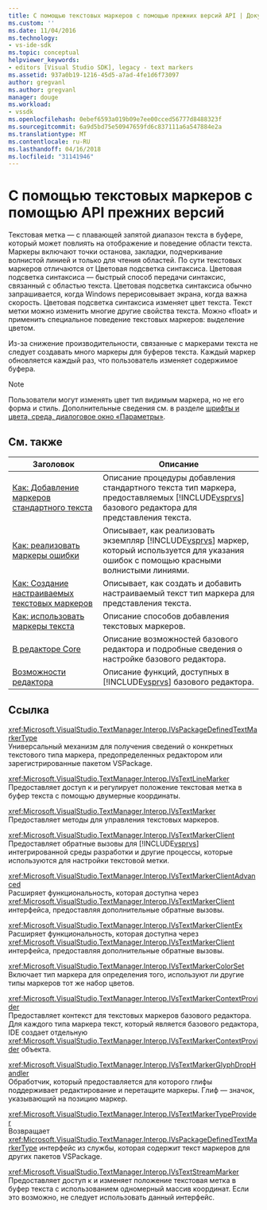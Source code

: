 ```yaml
---
title: С помощью текстовых маркеров с помощью прежних версий API | Документы Microsoft
ms.custom: ''
ms.date: 11/04/2016
ms.technology:
- vs-ide-sdk
ms.topic: conceptual
helpviewer_keywords:
- editors [Visual Studio SDK], legacy - text markers
ms.assetid: 937a0b19-1216-45d5-a7ad-4fe1d6f73097
author: gregvanl
ms.author: gregvanl
manager: douge
ms.workload:
- vssdk
ms.openlocfilehash: 0ebef6593a019b09e7ee00cced56777d8488323f
ms.sourcegitcommit: 6a9d5bd75e50947659fd6c837111a6a547884e2a
ms.translationtype: MT
ms.contentlocale: ru-RU
ms.lasthandoff: 04/16/2018
ms.locfileid: "31141946"
---
```

# <a name="using-text-markers-with-the-legacy-api"></a>С помощью текстовых маркеров с помощью API прежних версий
Текстовая метка — с плавающей запятой диапазон текста в буфере, который может повлиять на отображение и поведение области текста. Маркеры включают точки останова, закладки, подчеркивание волнистой линией и только для чтения областей. По сути текстовых маркеров отличаются от Цветовая подсветка синтаксиса. Цветовая подсветка синтаксиса — быстрый способ передачи синтаксис, связанный с областью текста. Цветовая подсветка синтаксиса обычно запрашивается, когда Windows перерисовывает экрана, когда важна скорость. Цветовая подсветка синтаксиса изменяет цвет текста. Текст метки можно изменить многие другие свойства текста. Можно «float» и применить специальное поведение текстовых маркеров: выделение цветом.  
  
 Из-за снижение производительности, связанные с маркерами текста не следует создавать много маркеры для буферов текста. Каждый маркер обновляется каждый раз, что пользователь изменяет содержимое буфера.  
  
> [!NOTE]
>  Пользователи могут изменять цвет тип видимым маркера, но не его форма и стиль. Дополнительные сведения см. в разделе [шрифты и цвета, среда, диалоговое окно «Параметры»](../ide/reference/fonts-and-colors-environment-options-dialog-box.md).  
  
## <a name="related-topics"></a>См. также  
  
|Заголовок|Описание|  
|-----------|-----------------|  
|[Как: Добавление маркеров стандартного текста](../extensibility/how-to-add-standard-text-markers.md)|Описание процедуры добавления стандартного текста тип маркера, предоставляемых [!INCLUDE[vsprvs](../code-quality/includes/vsprvs_md.md)] базового редактора для представления текста.|  
|[Как: реализовать маркеры ошибки](../extensibility/how-to-implement-error-markers.md)|Описывает, как реализовать экземпляр [!INCLUDE[vsprvs](../code-quality/includes/vsprvs_md.md)] маркер, который используется для указания ошибок с помощью красными волнистыми линиями.|  
|[Как: Создание настраиваемых текстовых маркеров](../extensibility/how-to-create-custom-text-markers.md)|Описывает, как создать и добавить настраиваемый текст тип маркера для представления текста.|  
|[Как: использовать маркеры текста](../extensibility/how-to-use-text-markers.md)|Описание способов добавления текстовых маркеров.|  
|[В редакторе Core](../extensibility/inside-the-core-editor.md)|Описание возможностей базового редактора и подробные сведения о настройке базового редактора.|  
|[Возможности редактора](http://msdn.microsoft.com/en-us/bdac940d-1f14-4019-a01f-fd0bb3dc7198)|Описание функций, доступных в [!INCLUDE[vsprvs](../code-quality/includes/vsprvs_md.md)] базового редактора.|  
  
## <a name="reference"></a>Ссылка  
 <xref:Microsoft.VisualStudio.TextManager.Interop.IVsPackageDefinedTextMarkerType>  
 Универсальный механизм для получения сведений о конкретных текстового типа маркера, предопределенных редактором или зарегистрированные пакетом VSPackage.  
  
 <xref:Microsoft.VisualStudio.TextManager.Interop.IVsTextLineMarker>  
 Предоставляет доступ к и регулирует положение текстовая метка в буфер текста с помощью двумерные координаты.  
  
 <xref:Microsoft.VisualStudio.TextManager.Interop.IVsTextMarker>  
 Предоставляет методы для управления текстовых маркеров.  
  
 <xref:Microsoft.VisualStudio.TextManager.Interop.IVsTextMarkerClient>  
 Предоставляет обратные вызовы для [!INCLUDE[vsprvs](../code-quality/includes/vsprvs_md.md)] интегрированной среды разработки и другие процессы, которые используются для настройки текстовой метки.  
  
 <xref:Microsoft.VisualStudio.TextManager.Interop.IVsTextMarkerClientAdvanced>  
 Расширяет функциональность, которая доступна через <xref:Microsoft.VisualStudio.TextManager.Interop.IVsTextMarkerClient> интерфейса, предоставляя дополнительные обратные вызовы.  
  
 <xref:Microsoft.VisualStudio.TextManager.Interop.IVsTextMarkerClientEx>  
 Расширяет функциональность, которая доступна через <xref:Microsoft.VisualStudio.TextManager.Interop.IVsTextMarkerClient> интерфейса, предоставляя дополнительные обратные вызовы.  
  
 <xref:Microsoft.VisualStudio.TextManager.Interop.IVsTextMarkerColorSet>  
 Включает тип маркера для определения того, используют ли другие типы маркеров тот же набор цветов.  
  
 <xref:Microsoft.VisualStudio.TextManager.Interop.IVsTextMarkerContextProvider>  
 Предоставляет контекст для текстовых маркеров базового редактора. Для каждого типа маркера текст, который является базового редактора, IDE создает отдельную <xref:Microsoft.VisualStudio.TextManager.Interop.IVsTextMarkerContextProvider> объекта.  
  
 <xref:Microsoft.VisualStudio.TextManager.Interop.IVsTextMarkerGlyphDropHandler>  
 Обработчик, который предоставляется для которого глифы поддерживает редактирование и перетащите маркеры. Глиф — значок, указывающий на позицию маркер.  
  
 <xref:Microsoft.VisualStudio.TextManager.Interop.IVsTextMarkerTypeProvider>  
 Возвращает <xref:Microsoft.VisualStudio.TextManager.Interop.IVsPackageDefinedTextMarkerType> интерфейс из службы, которая содержит текст маркеров для других пакетов VSPackage.  
  
 <xref:Microsoft.VisualStudio.TextManager.Interop.IVsTextStreamMarker>  
 Предоставляет доступ к и изменяет положение текстовая метка в буфер текста с использованием одномерный массив координат. Если это возможно, не следует использовать данный интерфейс.